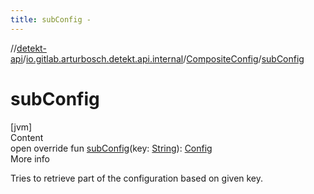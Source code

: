 ```yaml
---
title: subConfig -
---
```

//[detekt-api](../../index.md)/[io.gitlab.arturbosch.detekt.api.internal](../index.md)/[CompositeConfig](index.md)/[subConfig](sub-config.md)



# subConfig  
[jvm]  
Content  
open override fun [subConfig](sub-config.md)(key: [String](https://kotlinlang.org/api/latest/jvm/stdlib/kotlin/-string/index.html)): [Config](../../io.gitlab.arturbosch.detekt.api/-config/index.md)  
More info  


Tries to retrieve part of the configuration based on given key.

  



